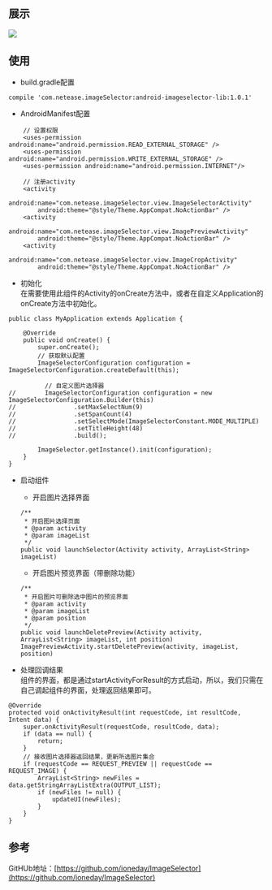 ## 展示  
<img src="https://github.com/yushiwo/Universal-Image-Selector/blob/master/picture/test.gif?raw=true"/>

## 使用  
* build.gradle配置  

```
compile 'com.netease.imageSelector:android-imageselector-lib:1.0.1'
```
* AndroidManifest配置

```
	// 设置权限
	<uses-permission android:name="android.permission.READ_EXTERNAL_STORAGE" />
	<uses-permission android:name="android.permission.WRITE_EXTERNAL_STORAGE" />
	<uses-permission android:name="android.permission.INTERNET"/>
	
	// 注册activity
	<activity
        android:name="com.netease.imageSelector.view.ImageSelectorActivity"
        android:theme="@style/Theme.AppCompat.NoActionBar" />
    <activity
        android:name="com.netease.imageSelector.view.ImagePreviewActivity"
        android:theme="@style/Theme.AppCompat.NoActionBar" />
    <activity
        android:name="com.netease.imageSelector.view.ImageCropActivity"
        android:theme="@style/Theme.AppCompat.NoActionBar" />
```
* 初始化  
在需要使用此组件的Activity的onCreate方法中，或者在自定义Application的onCreate方法中初始化。

```
public class MyApplication extends Application {

    @Override
    public void onCreate() {
        super.onCreate();
        // 获取默认配置
        ImageSelectorConfiguration configuration = ImageSelectorConfiguration.createDefault(this);

		  // 自定义图片选择器
//        ImageSelectorConfiguration configuration = new ImageSelectorConfiguration.Builder(this)
//                .setMaxSelectNum(9)
//                .setSpanCount(4)
//                .setSelectMode(ImageSelectorConstant.MODE_MULTIPLE)
//                .setTitleHeight(48)
//                .build();
		  
        ImageSelector.getInstance().init(configuration);
    }
}
```
* 启动组件  
	* 开启图片选择界面  
	
	```
	/**
     * 开启图片选择页面
     * @param activity
     * @param imageList
     */
    public void launchSelector(Activity activity, ArrayList<String> imageList)
	```
	* 开启图片预览界面（带删除功能）  
	
	```
	/**
     * 开启图片可删除选中图片的预览界面
     * @param activity
     * @param imageList
     * @param position
     */
    public void launchDeletePreview(Activity activity, ArrayList<String> imageList, int position)  ImagePreviewActivity.startDeletePreview(activity, imageList, position)
	```
* 处理回调结果  
组件的界面，都是通过startActivityForResult的方式启动，所以，我们只需在自己调起组件的界面，处理返回结果即可。

```
@Override
protected void onActivityResult(int requestCode, int resultCode, Intent data) {
    super.onActivityResult(requestCode, resultCode, data);
    if (data == null) {
        return;
    }
    // 接收图片选择器返回结果，更新所选图片集合
    if (requestCode == REQUEST_PREVIEW || requestCode == REQUEST_IMAGE) {
        ArrayList<String> newFiles = data.getStringArrayListExtra(OUTPUT_LIST);
        if (newFiles != null) {
            updateUI(newFiles);
        }
    }
}
```

## 参考
GitHUb地址：[https://github.com/ioneday/ImageSelector](https://github.com/ioneday/ImageSelector)